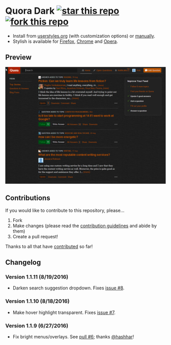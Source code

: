 # Quora Dark [![star this repo](http://github-svg-buttons.herokuapp.com/star.svg?user=StylishThemes&repo=Quora-Dark)](http://github.com/StylishThemes/Quora-Dark) [![fork this repo](http://github-svg-buttons.herokuapp.com/fork.svg?user=StylishThemes&repo=Quora-Dark)](http://github.com/StylishThemes/Quora-Dark/fork)

- Install from [userstyles.org](https://userstyles.org/styles/104706) (with customization options) or [manually](https://raw.githubusercontent.com/StylishThemes/Quora-Dark/master/quora-dark.css).
- Stylish is available for [Firefox](https://addons.mozilla.org/en-US/firefox/addon/2108/), [Chrome](https://chrome.google.com/extensions/detail/fjnbnpbmkenffdnngjfgmeleoegfcffe) and [Opera](https://addons.opera.com/en/extensions/details/stylish-for-opera/).

## Preview
![Quora Dark preview](images/after.png)

## Contributions

If you would like to contribute to this repository, please...

1. Fork
2. Make changes (please read the [contribution guidelines](https://github.com/StylishThemes/Quora-Dark/blob/master/CONTRIBUTING.md) and abide by them)
3. Create a pull request!

Thanks to all that have [contributed](https://github.com/StylishThemes/Quora-Dark/graphs/contributors) so far!

## Changelog

### Version 1.1.11 (8/19/2016)

* Darken search suggestion dropdown. Fixes [issue #8](https://github.com/StylishThemes/Quora-Dark/issues/8).

### Version 1.1.10 (8/18/2016)

* Make hover highlight transparent. Fixes [issue #7](https://github.com/StylishThemes/Quora-Dark/issues/7).

### Version 1.1.9 (6/27/2016)

* Fix bright menus/overlays. See [pull #6](https://github.com/StylishThemes/Quora-Dark/pull/6); thanks [@hashhar](https://github.com/hashhar)!

